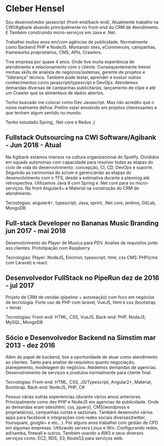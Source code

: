 # Cleber Hensel
Sou desenvolvedor javascript (front-end/back-end). Atualmente trabalho na CWI/Agibank atuando principalmente no front-end do CRM de Atendimento. E Também construindo micro-serviços em Java e .Net .

Trabalhei muitos anos em/com agências de publicidade. Normalmente como Backend PHP e NodeJS. Montando sites, eCommerces, campanhas, frameworks proprietários, CMS, APIs, Crawlers.

Tive empresa por quase 4 anos. Onde tive muita experiência de atendimento e relacionamento com o cliente. Consequentemente treinei minhas skills de analista de negócios/sistemas, gerente de projetos e "liderança" técnica.
Também pude testar, aprender e evoluir outros conhecimentos como javascript/typescript e DevOps. Atendemos demandas diversas de campanhas publicitárias, lançamento de clipe e até um Crawler que se alimentava de dados abertos.

Tenho buscado me colocar como Dev Javascript. Mas não acredito que o nome realmente defina.
Prefiro estar envolvido em projetos interessantes e que tenham algum sentido no mundo.

Tenho estudado Spring, .Net core e Redux ;)

## Fullstack Outsourcing na CWI Software/Agibank - Jun 2018 - Atual
Na Agibank estamos imersos na cultura organizacional do Spotify. Divididos em squads autonomas com capacidade para resolver todas as etapas do ciclo de vida do desenvolvimento: concepção, CI, CD, DevOps e suporte.
Seguindo as cerimonias do scrum e gerenciando as etapas do desenvolvimento com o TFS, desde a estimativa durante a planning até retrospectiva.
Utilizamos Java 8 com Spring e .Net core para os micro-serviços.
No front Angular4+ e Material na construção do CRM de atendimento.

Tecnologias:
    angular4+, typescript, Java, sprint, .Net core, jenkins, GitLab, MongoDB

## Full-stack Developer no Bananas Music Branding jun 2017 - mai 2018
Desenvolvimento do Player de Musica para PDV.
Analise de requisitos junto aos clientes.
Prototipação com Raspberry.

Tecnologias:
    Player: NodeJS, Electron, typescript, html, css
    CMS: PHP(cms com Laravel) e react.


## Desenvolvedor FullStack no PipeRun dez de 2016 - jul 2017
Projeto de CRM de vendas (pipeline + automação) com foco em negócios de tecnologia.
Forte uso de PHP com laravel, VueJS, html e css (bootstrap + tema).

Tecnologias:
    Front-end: HTML, CSS, VueJS.
    Back-end: PHP, NodeJS, MySQL, MongoDB


## Sócio e Desenvolvedor Backend na Simstim mar 2013 - dez 2016
Além do papel de backend, tive a oportunidade de atuar como atendimento ao clientes. 
Tanto para analise de requisitos quanto negociação, planejamento, modelagem do negócios.
Atedemos demandas de agencias. Desenvolvimento de serviços e produtos normalmente para cliente final.

Tecnologias:
    Front-end: HTML, CSS, JS/Typescript, Angular2+, Material, Bootstrap.
    Back-end: NodeJS, PHP, C#

Possuo várias outras experiencias (durante vários anos) anteriores. Principalmente como dev PHP e NodeJS em agencias de publicidade.
Onde as demandas eram sites(html, css, jquery), CMS(wordpress e proprietários), campanhas curtas e sazionais.
Também desenvolvi vários apps para facebook e integrações com redes sociais diversas(twitter, foursquare, google+ e etc...).
Por alguns anos trabalhei com gestão de CPD em algumas empresas. Utilizando servers Linux e Win. Configurando redes, ad/samba, firewall e outros.
Também usando a AWS e seus diversos serviços como: EC2, RDS, S3, Route53 para serviços web.
